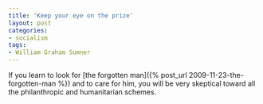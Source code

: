 ```yaml
---
title: 'Keep your eye on the prize'
layout: post
categories:
- socialism
tags:
- William Graham Sumner
---
```


If you learn to look for [the forgotten man]({% post_url 2009-11-23-the-forgotten-man %}) and to care for him, you will be very skeptical toward all the philanthropic and humanitarian schemes.
